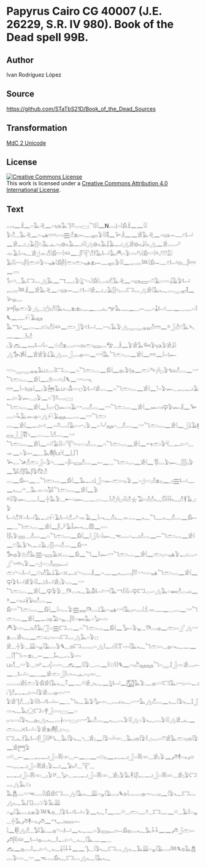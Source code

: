 # Papyrus Cairo CG 40007 (J.E. 26229, S.R. IV 980). Book of the Dead spell 99B.

## Author 

Ivan Rodríguez López

## Source 

https://github.com/STaTbS21D/Book_of_the_Dead_Sources

## Transformation 

[MdC 2 Unicode](https://statbs21d.github.io/mdc2unicode.html)

## License 

<a rel="license" href="http://creativecommons.org/licenses/by/4.0/"><img alt="Creative Commons License" style="border-width:0" src="https://i.creativecommons.org/l/by/4.0/88x31.png" /></a><br />This work is licensed under a <a rel="license" href="http://creativecommons.org/licenses/by/4.0/">Creative Commons Attribution 4.0 International License</a>.

## Text 

<hiero>𓂋𓏤𓈖𓏎𓈖𓏏𓅓𓂙𓈖𓏏𓊞𓅓𓊹𓌨𓂋𓈉𓆓𓌃𓇋𓈖N𓐙𓊤𓏏𓇋𓀁𓏎𓈖𓈖𓇋𓇋<br>
𓅱𓀭𓈓𓅓𓂙𓈖𓏏𓊛𓏌𓏌𓏌𓇯𓈗𓀭𓁷𓏤𓋭𓊃𓈇𓏤𓊪𓅱𓇋𓇋𓌟𓈖𓅪𓏎𓈖𓈖𓀀𓅓𓂙𓈖𓏏𓊞𓋭𓊃𓏲𓂡<br>
𓈖𓀀𓂝𓈎𓄿𓂭𓂭𓏲𓏤𓅓𓊵𓏏𓊪𓊗𓏭𓅓𓂝𓇋𓇋𓂻𓊗𓏭𓅓𓆼𓄿𓂝𓂻𓀀𓊗𓏭𓇍𓇋𓏭𓂻𓈖𓀀𓂋𓌴<br>
𓁹𓄿𓇋𓏏𓆑𓀀𓊨𓁹𓀭𓇋𓀁𓎟𓇋𓆛𓈖𓈒𓈒𓋴𓋳𓀭𓌂𓅓𓂡𓅓𓄫𓏏𓅱𓏝𓄣𓏤𓇋𓀁𓎟𓇋𓎼𓊪𓇲𓅷<br>
𓄿𓇋𓇋𓂺𓋴𓐪𓂧𓏌𓅱𓏏𓊛𓇋𓀁𓋴𓐪𓂧𓂧𓊛𓁷𓏤𓋭𓊃𓈇𓏤𓊪𓅱𓇋𓇋𓈖𓉻𓊪𓊪𓆙𓇋𓀁𓋭𓊃𓏲𓂡𓁶𓏤𓈓𓋴𓏠𓈖𓏝<br>
𓄊𓏤𓏏𓄹𓈓𓅓𓉐𓂋𓂻𓅓𓈖𓄓𓊃𓊪𓅱𓊮𓌪𓇋𓀁𓇋𓂋𓏭𓀹𓅓𓂙𓈖𓏏𓊞𓈙𓏏𓍔𓄿𓏏𓏝𓇍𓄿𓅱𓂡<br>
𓉻𓊪𓊪𓆙𓏎𓈖𓀀𓅓𓂙𓈖𓏏𓊞𓋭𓊃𓏲𓂡𓀀𓂝𓈎𓄿𓂭𓂭𓏲𓏤𓂋𓉐𓂋𓂻𓀀𓇋𓅓𓆑𓂋𓇾𓈇𓏤𓌟𓈖𓅪𓐍𓂋<br>
𓀒𓋴𓐍𓂧𓅱𓂻𓈓𓐠𓏤𓀭𓇋𓅓𓆑𓁷𓏤𓁷𓏤𓊃𓈖𓈓𓂜𓅠𓅓𓊃𓈖𓈓𓎀𓊃𓏏𓍞𓂡𓊃𓈖𓈓𓊃𓏏𓎛𓆰𓈖𓊃𓍯𓄿𓈐<br>
𓅓𓄓𓏤𓄹𓈖𓂋𓂝𓇳𓏤𓀭𓇋𓆛𓈖𓂧𓃀𓅱𓏲𓂡𓊃𓂸𓅓𓅱𓂻𓇾𓇾𓈇𓈇𓀭𓏠𓈖𓎼𓃀𓀭𓈞𓅓𓊦𓊃𓈖𓈓𓌂𓏤𓀭<br>
𓊪𓅱𓃹𓈖𓉿𓂡𓇋𓏏𓈖𓇳𓀭𓁷𓂋𓇯𓁶𓏤𓂧𓈙𓂋𓅟𓈓𓏎𓈖𓅱𓀀𓅓𓃛𓅱𓊞𓅱𓀀𓇍𓇋<br>
𓂻𓅜𓏤𓀼𓌢𓈖𓀀𓀀𓅱𓍑𓄿𓂻𓂋𓃀𓂋𓐍𓏝𓈖𓎡𓇋𓅓𓆓𓂧𓂋𓈖𓀀𓇋𓈖𓏠𓈖𓇋𓏏𓊧𓆱<br>
<br>
𓎟𓏏𓇾𓇾𓈇𓈇𓅓𓂓𓂋𓇋𓉐𓂋𓈖𓏏𓆓𓂧𓂋𓈖𓀁𓇋𓈖𓐍𓊪𓅱𓊤𓐍𓈖𓂧𓄯𓐑𓊪𓅱𓃓𓀭𓂋𓈖𓎡𓆓𓂧𓂋𓈖𓀀𓇋𓈖𓄂𓏏𓏏𓏲𓏤𓎛𓆰𓈖𓎡𓏏𓁸<br>
𓏠𓈖𓇋𓏏𓊧𓊞𓇋𓈖𓊪𓅱𓃣𓅓𓂓𓏏𓀋𓏝𓐎𓅱𓂡𓀀𓂋𓈖𓏏𓆓𓂧𓂋𓈖𓀀𓇋𓈖𓎘𓏏𓅱𓆱𓈓𓉻𓂝𓄿𓂝𓏏𓅱𓆱𓈓𓊪𓅱𓈖𓏏𓊹𓌨𓂋𓈉<br>
𓆓𓂧𓂋𓈖𓀀𓇋𓈖𓎛𓊪𓏏𓂘𓆱𓏏𓏤𓄿𓎡𓂋𓀭𓂋𓈖𓎡𓆓𓂧𓂋𓈖𓀀𓇋𓈖𓆱𓏏𓏤𓊡𓅱𓆱𓏎𓈖𓅨𓂋𓏏𓆗𓅓𓆱𓐍𓏏𓂻𓍯𓄿𓈐𓊃𓂋𓈖𓎡𓆓𓂧<br>
𓂋𓈖𓀀𓇋𓈖𓂝𓏏𓏲𓈖𓏏𓌨𓂋𓇋𓄿𓏏𓄧𓊪𓅱𓈖𓏏𓄋𓈐𓏏𓈓𓀭𓂋𓈖𓎡𓆓𓂧𓂋𓈖𓀀𓇋𓈖𓃀𓍒𓄿𓊢𓈙𓃀𓃀𓌟𓄈𓄹𓈖𓐝𓊃𓍘𓀭𓂋𓈖𓎡<br>
𓆓𓂧𓂋𓈖𓀀𓇋𓈖𓏏𓍔𓄿𓇋𓇋𓏏𓋳𓏌𓏏𓇯𓁐𓂋𓈖𓏏𓆓𓂧𓂋𓈖𓀀𓇋𓈖𓄞𓂧𓅱𓄛𓈓𓂝𓏏𓄹𓈓𓁹𓈖𓏏𓅱𓍿𓈖𓈓𓅓𓄟𓋴𓂓𓏤𓄛𓈖𓉕<br>
𓅨𓂋𓍁𓀭𓂧𓃀𓏏𓅱𓄹𓈓𓈖𓏏𓋴𓏏𓈙𓀭𓂋𓈖𓍿𓈖𓈓𓆓𓂧𓂋𓈖𓀀𓇋𓈖𓄊𓋴𓂋𓅱𓆱𓈓𓂭𓂭𓂭𓊪𓅱𓈖𓅄𓀭𓋴𓅓𓋴𓅱𓀗𓀭<br>
𓂋𓈖𓀁𓍿𓈖𓈓𓆓𓂧𓂋𓈖𓀁𓇋𓈖𓅓𓂝𓍒𓃀𓏏𓆱𓂧𓏏𓏤𓊪𓅱𓈖𓏏𓊨𓏏𓆇𓁐𓁷𓏤𓊪𓈖𓈎𓈗𓂡𓊃𓈖𓆑𓂐𓈓𓅓𓁹𓏏𓏤𓅄𓆓𓂧𓂋𓈖𓀀𓇋𓈖𓅱<br>
𓎼𓇋𓇋𓅱𓆱𓈓𓊃𓇋𓈖𓏶𓅓𓅱𓈓𓄡𓏏𓏤𓆱𓈓𓊃𓐝𓊃𓍘𓀭𓐑𓊪𓇋𓇋𓀭𓇼𓅐𓏏𓁐𓀭𓆑𓏁𓌢𓌢𓌢𓆑𓀭𓇉𓄿𓈎𓅱<br>
𓂡𓀭𓎁𓏏𓂡𓅓𓂝𓍯𓄿𓂡𓀭𓌴𓁹𓄿𓈖𓇋𓏏𓆑𓀭𓆑𓁹𓂋𓈖𓆑𓆓𓊃𓆑𓀭𓂋𓈖𓀁𓍿𓈖𓈓𓆓𓂧𓂋𓈖𓀀𓇋𓈖𓋴𓌳𓄿𓄥𓆱𓆑𓏃𓈖𓏏𓏏<br>
𓎛𓋴𓊪𓅱𓈈𓈓𓁐𓂋𓈖𓏏𓆓𓂧𓂋𓈖𓀁𓇋𓈖𓇋𓃀𓇋𓏏𓇋𓆱𓈓𓌻𓂋𓏏𓂣𓁐𓂋𓈖𓍿𓆓𓂧𓂋𓈖𓀀𓇋𓈖𓈞𓅓𓅱𓊦𓂝𓄿𓈎𓂭𓂭𓏝𓀭𓂋𓈖𓀁𓎡<br>
𓅜𓏤𓐍𓅱𓇶𓀭𓅓𓈗𓏏𓈙𓄿𓏴𓂋𓈖𓀁𓈖𓆓𓈖𓎛𓆱𓎡𓆓𓂧𓂋𓈖𓀀𓇋𓈖𓂧𓊪𓏏𓊛𓅱𓂝𓂋𓏏𓂾𓄹𓎣𓊪𓅱𓈖𓏏𓊨𓏏𓆇𓁐𓈙𓂝<br>
𓂧𓌪𓂡𓈖𓇳𓏤𓀭𓅓𓍑𓄿𓏏𓏴𓂝𓏤𓌪𓂋𓏎𓈖𓏏𓊃𓈖𓆑𓂋𓋴𓎝𓎡𓏏𓏏𓊛𓆓𓂧𓂋𓈖𓀀𓇋𓈖𓊡𓅱𓂡𓀀𓅱𓇋𓇋𓂢𓂡𓀀𓊪𓅱𓂋𓈖𓎡<br>
𓆓𓂧𓂋𓈖𓀀𓇋𓈖𓊡𓅱𓅱𓈓𓇥𓂋𓆑𓄿𓀋𓂡𓎡𓇋𓅓𓎔𓎛𓇋𓇋𓏏𓊡𓉐𓂋𓏏𓂻𓅓𓏏𓍃𓀭𓂋𓂊𓏤𓈖𓎼𓈖𓏏𓏭𓂊𓋀𓅂𓀭𓂋𓈖<br>
𓀁𓎡𓆓𓂧𓂋𓈖𓀁𓇋𓈖𓇋𓏏𓂋𓅱𓈗𓈘𓇥𓂋𓍒𓄿𓏏𓊛𓎡𓇋𓅓𓊪𓏏𓂋𓇋𓆵𓁺𓊃𓈖𓈓𓂋𓈖𓎡𓆓𓂧𓂋𓈖𓀀𓇋𓈖𓂝𓐍𓅐𓏏𓈇𓈓𓋴𓎛𓏏𓍃𓅓𓏏𓅬𓏝<br>
𓄫𓅱𓏝𓂝𓏤𓀭𓅓𓃂𓏏𓈗𓉐𓂋𓈖𓏏𓆓𓂧𓂋𓈖𓀁𓇋𓈖𓅭𓏏𓅱𓈇𓈓𓇥𓂋𓐍𓈖𓂧𓏏𓂾𓂻𓎡𓁷𓂋𓀀𓆑𓈖𓂧𓂊𓊪𓏏𓇯𓉐𓂋𓂻𓅓𓏏𓅱𓐎<br>
𓀀𓈓𓏶𓅱𓈓𓇏𓏏𓈇𓇋𓄿𓂋𓅱𓆰𓈓𓊖𓉐𓂋𓂋𓏏𓂻𓎛𓂝𓇋𓇋𓀠𓏝𓇋𓅓𓆑𓆓𓂧𓏏𓈓𓐍𓏏𓆑𓊃𓈖𓈓𓇋𓐩𓆓𓏝𓁷𓏤𓈓𓍿𓈖𓈓𓄤𓆑𓂋𓅱𓏝<br>
𓂓𓏤𓀭𓈓𓎟𓅱𓈓𓌷𓂝𓆄𓏏𓏝𓈓𓃹𓈖𓇋𓇋𓅱𓈓𓂋𓈖𓎛𓇳𓎛𓎛𓆰𓈖𓏏𓏭𓎨𓈐𓈐𓆓𓏏𓇾𓍏𓃀𓏝𓀀𓂋𓍿𓈖𓈓𓂡𓏏𓈖𓈓𓈖𓀀𓂧𓃀𓎛𓏏𓄑𓊵𓏏𓊪𓏒𓈓<br>
𓂋𓂋𓏤𓀀𓌃𓂧𓅱𓀁𓀀𓇋𓅓𓆑𓍵𓈖𓊃𓏖𓀀𓈎𓆑𓈖𓊮𓂡𓈖𓉡𓅓𓅱𓊃𓐍𓏏𓎺𓉐𓅓𓂺𓏝𓂝𓏤𓊹𓀭𓉻𓂝𓏝𓇋𓅱𓀀𓂋𓐍𓏝𓎡<br>
𓅱𓀀𓊹𓀭𓈓𓊪𓅱𓇋𓇋𓂡𓂡𓍿𓈖𓈓𓆓𓆑𓄿𓅱𓅭𓏝𓈓𓂋𓂊𓏤𓆑𓏏𓎡𓅓𓂻𓀭𓂋𓈖𓆑𓇋𓅱𓆑𓍏𓃀𓏝𓆑𓅓𓈌𓉐𓏏𓋁𓃀𓏏𓏏𓈉𓈖𓏏<br>
𓊪𓏏𓇯𓇋𓅱𓆑𓐍𓊪𓂻𓆑𓂋𓋀𓏏𓏏𓈉𓏏𓎡𓅓𓀭𓂋𓈖𓆑𓂋𓅱𓇋𓇋𓂻𓏏𓅱𓆑𓂋𓅱𓇋𓇋𓂻𓀀𓂜𓈖𓂧𓂋𓏴𓂡𓏏𓅱𓀀𓁷𓏤𓄟𓋴𓈎𓏏𓊌<br>
𓉐𓂜𓌂𓅓𓂡𓋴𓃀𓇋𓇋𓀐𓈓𓅓𓇋𓅱𓆑𓄹𓈓𓀀𓊪𓈖𓇋𓅱𓏏𓏐𓏒𓈓𓅓𓊪𓏤𓊖𓇋𓅱𓎛𓈎𓂋𓏏𓏋𓀀𓅓𓂧𓊪𓏤𓊖𓇋𓅱𓈖𓀀𓉫𓅱<br>
𓏏𓏖𓈓𓍿𓈖𓈓𓉻𓂝𓃀𓏏𓇎𓏒𓈓𓍿𓈖𓈓𓈖𓏏𓇳𓏤𓊪𓈖𓉻𓂝𓃀𓏏𓇎𓏒𓈓𓀀𓊪𓅱𓈖𓌾𓇣𓏏𓏭𓌽𓇠𓉻𓂝𓃀𓏏𓇎𓀀𓊪𓅱𓂝𓈖𓅂𓏊𓈓𓋳𓈓<br>
𓉻𓂝𓃀𓏏𓇎𓏒𓈓𓊪𓅱𓃾𓈓𓅬𓈓𓉻𓂝𓃀𓏏𓇎𓏒𓈓𓀀𓊪𓅱𓅓𓋹𓍒𓋴𓉻𓂝𓃀𓏏𓇎𓏒𓈓𓀀𓊪𓅱𓉐𓂋𓂻𓅓𓇳𓏤<br>
𓅓𓆣𓂋𓎟𓌻𓂋𓇋𓇋𓀁𓀀𓉐𓂋𓂻𓇋𓅓𓆑𓇏𓏏𓈇𓇋𓄿𓂋𓏤𓆰𓊖𓇋𓂋𓂋𓐍𓏝𓂋𓏤𓊪𓈖𓇋𓅱𓆑𓉐𓂋𓂻𓆑𓅓𓉔𓂋𓇳𓅱𓅓𓇏<br>
𓏏𓈇𓇋𓄿𓂋𓃭𓏤𓅱𓆙𓆰𓊖𓈓𓇋𓅱𓂡𓂡𓏏𓅱𓈖𓆑𓍵𓈖𓊃𓏖𓈓𓂧𓊃𓏊𓈓𓉐𓊃𓈖𓏖𓈓𓄿𓎛𓏏𓈇𓈓𓏶𓅓𓌾𓇣𓏏𓏭𓌾𓈖𓎔𓂣𓏤𓏤𓏤𓏤𓏦𓏝<br>
𓇋𓈖𓌞𓋴𓂻𓀭𓈓𓅄𓄿𓊃𓐍𓌪𓂡𓈖𓆑𓊃𓏏𓅱𓈙𓂝𓄑𓀁𓐍𓂋𓆑𓅓𓇑𓇑𓈖𓈖𓌾𓃀𓂧𓏏𓌾𓋴𓇋𓆛𓈖𓂡𓐍𓂋𓆑𓎛𓂝𓏏𓄹𓈓𓆑𓇋𓅓𓊃𓈖𓈓<br>
𓃹𓈖𓐍𓂋𓎛𓂝𓏏𓄹𓈓𓆑𓏇𓇋𓇑𓇑𓈖𓈖𓊹𓏤𓈓𓇋𓅱𓆑𓉐𓂋𓂻𓆑𓅓𓇏𓏏𓈇𓇋𓄿𓂋𓏤𓆙𓆰𓊖𓅓𓆣𓂋𓅱𓏝𓈓𓎟𓈖𓌻𓂋𓀁𓆑𓉐𓂋𓂻𓆑𓇋𓅓𓆑<br></hiero>